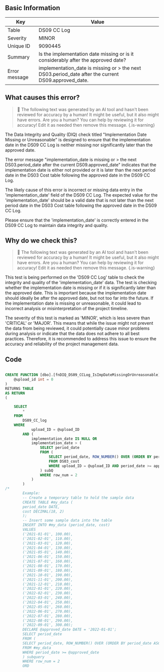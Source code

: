 ## Basic Information
| Key         | Value          |
|-------------|----------------|
| Table       | DS09 CC Log |
| Severity    | MINOR |
| Unique ID   | 9090445   |
| Summary     | Is the implementation date missing or is it considerably after the approved date? |
| Error message | implementation_date is missing or > the next DS03.period_date after the current DS09.approved_date. |

## What causes this error?

> :robot: The following text was generated by an AI tool and hasn't been reviewed for accuracy by a human! It might be useful, but it also might have errors. Are you a human? You can help by reviewing it for accuracy! Edit it as needed then remove this message.
{.is-warning}

The Data Integrity and Quality (DIQ) check titled "Implementation Date Missing or Unreasonable" is designed to ensure that the implementation date in the DS09 CC Log is neither missing nor significantly later than the approved date. 

The error message "implementation_date is missing or > the next DS03.period_date after the current DS09.approved_date" indicates that the implementation date is either not provided or it is later than the next period date in the DS03 Cost table following the approved date in the DS09 CC Log.

The likely cause of this error is incorrect or missing data entry in the 'implementation_date' field of the DS09 CC Log. The expected value for the 'implementation_date' should be a valid date that is not later than the next period date in the DS03 Cost table following the approved date in the DS09 CC Log. 

Please ensure that the 'implementation_date' is correctly entered in the DS09 CC Log to maintain data integrity and quality.
## Why do we check this?

> :robot: The following text was generated by an AI tool and hasn't been reviewed for accuracy by a human! It might be useful, but it also might have errors. Are you a human? You can help by reviewing it for accuracy! Edit it as needed then remove this message.
{.is-warning}

This test is being performed on the 'DS09 CC Log' table to check the integrity and quality of the 'implementation_date' data. The test is checking whether the implementation date is missing or if it is significantly later than the approved date. This is important because the implementation date should ideally be after the approved date, but not too far into the future. If the implementation date is missing or unreasonable, it could lead to incorrect analysis or misinterpretation of the project timeline.

The severity of this test is marked as 'MINOR', which is less severe than 'CRITICAL' or 'MAJOR'. This means that while the issue might not prevent the data from being reviewed, it could potentially cause minor problems during analysis or indicate that the data does not adhere to all best practices. Therefore, it is recommended to address this issue to ensure the accuracy and reliability of the project management data.
## Code

```sql

CREATE FUNCTION [dbo].[fnDIQ_DS09_CCLog_IsImpDateMissingOrUnreasonable] (
	@upload_id int = 0
)
RETURNS TABLE
AS RETURN
(
	
	SELECT 
		*
	FROM
		DS09_CC_log
	WHERE
			upload_ID = @upload_ID  
		AND (
			implementation_date IS NULL OR
			implementation_date > (
				SELECT period_date
				FROM (
					SELECT period_date, ROW_NUMBER() OVER (ORDER BY period_date ASC) AS row_num
					FROM DS03_cost
					WHERE upload_ID = @upload_ID AND period_date >= approved_date
				) subQ
				WHERE row_num = 2
			)
		)
/*
		Example:
		-- Create a temporary table to hold the sample data
		CREATE TABLE #my_data (
		period_date DATE,
		cost DECIMAL(18, 2)
		);
		-- Insert some sample data into the table
		INSERT INTO #my_data (period_date, cost)
		VALUES 
		('2021-01-01', 100.00),
		('2021-02-01', 110.00),
		('2021-03-01', 120.00),
		('2021-04-01', 130.00),
		('2021-05-01', 140.00),
		('2021-06-01', 150.00),
		('2021-07-01', 160.00),
		('2021-08-01', 170.00),
		('2021-09-01', 180.00),
		('2021-10-01', 190.00),
		('2021-11-01', 200.00),
		('2021-12-01', 210.00),
		('2022-01-01', 220.00),
		('2022-02-01', 230.00),
		('2022-03-01', 240.00),
		('2022-04-01', 250.00),
		('2022-05-01', 260.00),
		('2022-06-01', 270.00),
		('2022-07-01', 280.00),
		('2022-08-01', 290.00),
		('2022-09-01', 300.00);
		DECLARE @approved_date DATE = '2022-01-01';
		SELECT period_date
		FROM (
		SELECT period_date, ROW_NUMBER() OVER (ORDER BY period_date ASC) AS row_num
		FROM #my_data
		WHERE period_date >= @approved_date
		) subquery
		WHERE row_num = 2
		ORD
```
